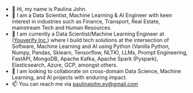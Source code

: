 - 👋 Hi, my name is Paulina John.
- 👀 I am a Data Scientist, Machine Learning & AI Engineer with keen interest in industries such as Finance, Transport, Real Estate, mainstream Tech and Human Resources.
- 🌱 I am currently a Data Scientist/Machine Learning Engineer at ([Youverify Inc.](https://www.linkedin.com/company/youcheckonline/)) where I build tech solutions at the intersection of Software, Machine Learning and AI using Python (Vanilla Python, Numpy, Pandas, Sklearn, Tensorflow, NLTK), LLMs, Prompt Engineering, FastAPI, MongoDB, Apache Kafka, Apache Spark (Pyspark), Elasticsearch, Azure, GCP, amongst others.
- 💞️ I am looking to collaborate on cross-domain Data Science, Machine Learning, and AI projects with enduring impact.
- 📫 You can reach me via paulinajohn.ey@gmail.com

<!---
PaulinaJohn/PaulinaJohn is a ✨ special ✨ repository because its `README.md` (this file) appears on your GitHub profile.
You can click the Preview link to take a look at your changes.
--->
